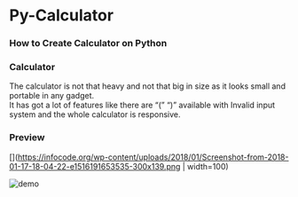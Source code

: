 # Py-Calculator

### How to Create Calculator on Python


### Calculator

The calculator is not that heavy and not that big in size as it looks small and portable in any gadget.<br>
It has got a lot of features like there are “(” “)” available with Invalid input system and the whole calculator is responsive.


### Preview

[](https://infocode.org/wp-content/uploads/2018/01/Screenshot-from-2018-01-17-18-04-22-e1516191653535-300x139.png | width=100)




![demo](https://https://infocode.org/wp-content/uploads/2018/01/Screenshot-from-2018-01-17-18-04-22-e1516191653535-300x139.png)
